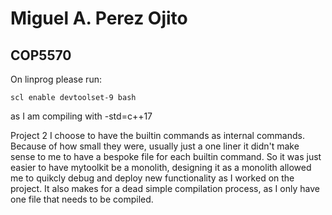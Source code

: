 # Miguel A. Perez Ojito
## COP5570

On linprog please run:

```tsch
scl enable devtoolset-9 bash
```

as I am compiling with -std=c++17




Project 2
I choose to have the builtin commands as internal commands.
Because of how small they were, usually just a one liner it 
didn't make sense to me to have a bespoke file for each builtin 
command. So it was just easier to have mytoolkit be a monolith,
designing it as a monolith allowed me to quikcly debug and deploy 
new functionality as I worked on the project. It also makes for a dead
simple compilation process, as I only have one file that needs to
be compiled. 